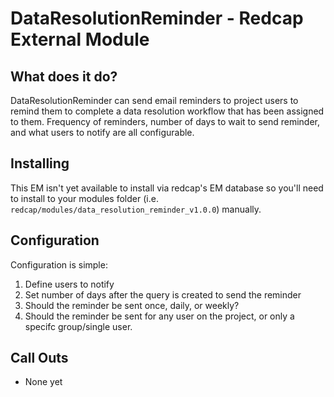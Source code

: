 # DataResolutionReminder - Redcap External Module

## What does it do?

DataResolutionReminder can send email reminders to project users to remind them to complete a data resolution workflow that has been assigned to them. Frequency of reminders, number of days to wait to send reminder, and what users to notify are all configurable.

## Installing

This EM isn't yet available to install via redcap's EM database so you'll need to install to your modules folder (i.e. `redcap/modules/data_resolution_reminder_v1.0.0`) manually.

## Configuration

Configuration is simple: 

1. Define users to notify
2. Set number of days after the query is created to send the reminder
3. Should the reminder be sent once, daily, or weekly?
4. Should the reminder be sent for any user on the project, or only a specifc group/single user.

## Call Outs

* None yet